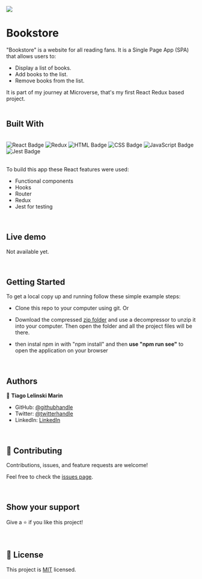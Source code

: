 ![](https://img.shields.io/badge/Microverse-blueviolet)

# Bookstore
"Bookstore" is a website for all reading fans. It is a Single Page App (SPA) that allows users to:

- Display a list of books.
- Add books to the list.
- Remove books from the list.

It is part of my journey at Microverse, that's my first React Redux based project.
<br>
<br>

## Built With

<br>
<img alt="React Badge" src="https://img.shields.io/badge/React-20232A?style=for-the-badge&logo=react&logoColor=61DAFB">
<img alt="Redux" src="https://img.shields.io/badge/Redux-593D88?style=for-the-badge&logo=redux&logoColor=white">
<img alt="HTML Badge" src="https://img.shields.io/badge/html5%20-%23E34F26.svg?&style=for-the-badge&logo=html5&logoColor=white">
<img alt="CSS Badge" src="https://img.shields.io/badge/css3%20-%231572B6.svg?&style=for-the-badge&logo=css3&logoColor=white">
<img alt="JavaScript Badge" src="https://img.shields.io/badge/javascript%20-%23323330.svg?&style=for-the-badge&logo=javascript&logoColor=%23F7DF1E">
<img alt="Jest Badge" src="https://img.shields.io/badge/Jest-C21325?style=for-the-badge&logo=jest&logoColor=white"><br>

<br>


To build this app these React features were used:
* Functional components
* Hooks
* Router
* Redux
* Jest for testing

<br>

## Live demo

Not available yet.
<!-- Live demo is available through [this link](). -->

<br>

## Getting Started

To get a local copy up and running follow these simple example steps:

- Clone this repo to your computer using git.
Or
- Download the compressed [zip folder](https://github.com/tiagomarin/Bookstore/archive/refs/heads/main.zip) and use a decompressor to unzip it into your computer. Then open the folder and all the project files will be there.

- then instal npm in with "npm install" and then **use "npm run see"** to open the application on your browser

<br>

## Authors

👤 **Tiago Lelinski Marin**

- GitHub: [@githubhandle](https://github.com/Tiago-Lelinski-Marin)
- Twitter: [@twitterhandle](https://twitter.com/LelinskiMarin)
- LinkedIn: [LinkedIn](https://www.linkedin.com/in/tiago-lelinski-marin/)

<br>

## 🤝 Contributing

Contributions, issues, and feature requests are welcome!

Feel free to check the [issues page](../../issues/).

<br>

## Show your support

Give a ⭐️ if you like this project!

<br>

## 📝 License

This project is [MIT](./LICENSE) licensed.